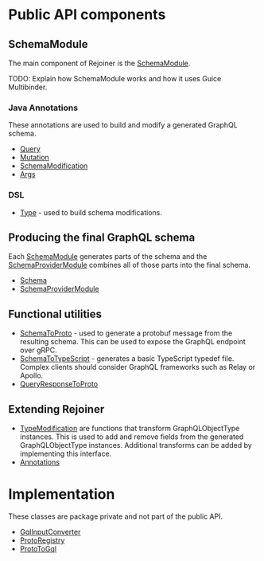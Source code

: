 # Public API components

## SchemaModule
The main component of Rejoiner is the [SchemaModule](./src/main/java/com/google/api/graphql/rejoiner/SchemaModule.java).

TODO: Explain how SchemaModule works and how it uses Guice Multibinder.

### Java Annotations
These annotations are used to build and modify a generated GraphQL schema.
 - [Query](./src/main/java/com/google/api/graphql/rejoiner/Query.java)
 - [Mutation](./src/main/java/com/google/api/graphql/rejoiner/Mutation.java)
 - [SchemaModification](./src/main/java/com/google/api/graphql/rejoiner/SchemaModification.java)
 - [Args](./src/main/java/com/google/api/graphql/rejoiner/Args.java)

### DSL
 - [Type](./src/main/java/com/google/api/graphql/rejoiner/Type.java) - used to build schema modifications.

## Producing the final GraphQL schema

Each [SchemaModule](./src/main/java/com/google/api/graphql/rejoiner/SchemaModule.java) generates parts of the schema and the [SchemaProviderModule](./src/main/java/com/google/api/graphql/rejoiner/SchemaProviderModule.java) combines all of those parts into the final schema.

 - [Schema](./src/main/java/com/google/api/graphql/rejoiner/Schema.java)
 - [SchemaProviderModule](./src/main/java/com/google/api/graphql/rejoiner/SchemaProviderModule.java)

## Functional utilities

 - [SchemaToProto](./src/main/java/com/google/api/graphql/rejoiner/SchemaToProto.java) - used to generate a protobuf message from the resulting schema. This can be used to expose the GraphQL endpoint over gRPC.
 - [SchemaToTypeScript](./src/main/java/com/google/api/graphql/rejoiner/SchemaToTypeScript.java) - generates a basic TypeScript typedef file. Complex clients should consider GraphQL frameworks such as Relay or Apollo.
- [QueryResponseToProto](./src/main/java/com/google/api/graphql/rejoiner/QueryResponseToProto.java)


## Extending Rejoiner
 - [TypeModification](./src/main/java/com/google/api/graphql/rejoiner/TypeModification.java) are functions that transform GraphQLObjectType instances. This is used to add and remove fields from the generated GraphQLObjectType instances. Additional transforms can be added by implementing this interface.
 - [Annotations](./src/main/java/com/google/api/graphql/rejoiner/Annotations.java)


# Implementation

These classes are package private and not part of the public API.

 - [GqlInputConverter](./src/main/java/com/google/api/graphql/rejoiner/GqlInputConverter.java)
 - [ProtoRegistry](./src/main/java/com/google/api/graphql/rejoiner/ProtoRegistry.java)
 - [ProtoToGql](./src/main/java/com/google/api/graphql/rejoiner/ProtoToGql.java)

